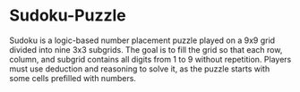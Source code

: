 # Sudoku-Puzzle
Sudoku is a logic-based number placement puzzle played on a 9x9 grid divided into nine 3x3 subgrids. The goal is to fill the grid so that each row, column, and subgrid contains all digits from 1 to 9 without repetition. Players must use deduction and reasoning to solve it, as the puzzle starts with some cells prefilled with numbers.
